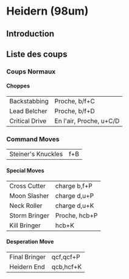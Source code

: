 # Heidern (98um)

## Introduction

## Liste des coups

### Coups Normaux

#### Choppes

|                |                         |
|----------------|-------------------------|
| Backstabbing   | Proche, b/f+C           |
| Lead Belcher   | Proche, b/f+D           |
| Critical Drive | En l'air, Proche, u+C/D |

### Command Moves

|                    |     |
|--------------------|-----|
| Steiner's Knuckles | f+B |

#### Special Moves

|               |               |
|---------------|---------------|
| Cross Cutter  | charge b,f+P  |
| Moon Slasher  | charge d,u+P  |
| Neck Roller   | charge d,u+K  |
| Storm Bringer | Proche, hcb+P |
| Kill Bringer  | hcb+K         |

#### Desperation Move

|               |           |
|---------------|-----------|
| Final Bringer | qcf,qcf+P |
| Heidern End   | qcb,hcf+K |
